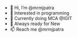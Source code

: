 - 👋 Hi, I’m @mrmjpatra
- 👀 Interested in programming
- 🌱 Currently doing MCA @IGIT
- 💞️ Always ready for New
- 📫 Reach me @mrmjpatra

<!---
mrmjpatra/mrmjpatra is a ✨ special ✨ repository because its `README.md` (this file) appears on your GitHub profile.
You can click the Preview link to take a look at your changes.
--->
